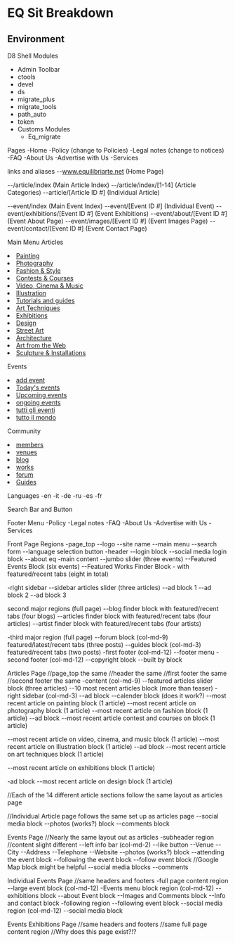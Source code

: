 # EQ Sit Breakdown


## Environment
D8 Shell 
Modules
* Admin Toolbar
* ctools
* devel
* ds
* migrate_plus
* migrate_tools
* path_auto
* token
* Customs Modules
  * Eq_migrate


Pages
-Home
-Policy (change to Policies)
-Legal notes (change to notices)
-FAQ
-About Us
-Advertise with Us
-Services


links and aliases 
--www.equilibriarte.net		(Home Page)

--/article/index			(Main Article Index)
--/article/index/[1-14]		(Article Categories)
--article/[Article ID #]	(Individual Article)

--event/index				(Main Event Index)
--event/[Event ID #]		(Individual Event)
--event/exhibitions/[Event ID #]	(Event Exhibitions)
--event/about/[Event ID #]	(Event About Page)
--event/images/[Event ID #]	(Event Images Page)
--event/contact/[Event ID #]	(Event Contact Page)






Main Menu
Articles
<li><a href="/article/index/2">Painting</a></li>
<li><a href="/article/index/1">Photography</a></li>
<li><a href="/article/index/6">Fashion &amp; Style</a></li>
<li><a href="/article/index/11">Contests &amp; Courses</a></li>
<li><a href="/article/index/10">Video, Cinema &amp; Music</a></li>
<li><a href="/article/index/5">Illustration</a></li>
<li><a href="/article/index/13">Tutorials and guides</a></li>
<li><a href="/article/index/8">Art Techniques</a></li>
<li><a href="/article/index/12">Exhibitions</a></li>
<li><a href="/article/index/4">Design</a></li>
<li><a href="/article/index/3">Street Art</a></li>
<li><a href="/article/index/7">Architecture</a></li>
<li><a href="/article/index/14">Art from the Web</a></li>
<li><a href="/article/index/9">Sculpture &amp; Installations</a></li>

Events
<li class="border-bottom"><a href="/event/create">add event</a></li>
<li><a href="/event/index/when/today">Today&#039;s events</a></li>
<li><a href="/event/index/when/upcoming">Upcoming events</a></li>
<li><a href="/event/index">ongoing events</a></li>
<li><a href="/event/index/when/all">tutti gli eventi</a></li>
<li><a href="/event/allCountries/when/all">tutto il mondo</a></li>

Community
<li><a href="/profile/index">members</a></li>
<li><a href="/location/index">venues</a></li>
<li><a href="/blog/index">blog</a></li>
<li><a href="/gallery/index">works</a></li>
<li><a href="/forum/forum/index">forum</a></li>
<li><a href="/product/index">Guides</a></li>

Languages
-en
-it
-de
-ru
-es
-fr

Search Bar and Button

Footer Menu
-Policy
-Legal notes
-FAQ
-About Us
-Advertise with Us
-Services


Front Page Regions
-page_top
--logo
--site name
--main menu
--search form
--language selection button
-header
--login block
--social media login block
--about eq
-main content
--jumbo slider (three events)
--Featured Events Block (six events)
--Featured Works Finder Block - with featured/recent tabs (eight in total)

-right sidebar
--sidebar articles slider (three articles)
--ad block 1
--ad block 2
--ad block 3

second major regions (full page)
--blog finder block with featured/recent tabs (four blogs)
--articles finder block with featured/recent tabs (four articles)
--artist finder block with featured/recent tabs (four artists)

-third major region (full page)
--forum block (col-md-9) featured/latest/recent tabs (three posts)
--guides block (col-md-3) featured/recent tabs (two posts)
-first footer (col-md-12)
--footer menu
-second footer (col-md-12)
--copyright block
--built by block

Articles Page 
//page_top the same
//header the same
//first footer the same
//second footer the same
-content (col-md-9)
--featured articles slider block (three articles)
--10 most recent articles block (more than teaser) 
-right sidebar (col-md-3)
--ad block
--calender block (does it work?)
--most recent article on painting block (1 article)
--most recent article on photography block (1 article)
--most recent article on fashion block (1 article)
--ad block 
--most recent article contest and courses on block (1 article)

--most recent article on video, cinema, and music block (1 article)
--most recent article on Illustration block (1 article)
--ad block
--most recent article on art techniques block (1 article)

--most recent article on exhibitions block (1 article)

-ad block
--most recent article on design block (1 article)

//Each of the 14 different article sections follow the same layout as articles page

//Individual Article page follows the same set up as articles page
--social media block
--photos (works?) block
--comments block



Events Page
//Nearly the same layout out as articles
-subheader region
//content slight different
--left info bar (col-md-2)
   --like button
   --Venue
   --City
   --Address 
   --Telephone
   --Website
--photos (works?) block
--attending the event block
--following the event block
--follow event block
//Google Map block might be helpful
--social media blocks
--comments

Individual Events Page
//same headers and footers
-full page content region
--large event block (col-md-12)
-Events menu block region (col-md-12)
--exhibitions block
--about Event block
--Images and Comments block
--Info and contact block
-following region
--following event block
--social media region (col-md-12)
--social media block

Events Exhibitions Page
//same headers and footers
//same full page content region
//Why does this page exist?!?




   



